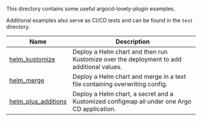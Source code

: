 This directory contains some useful argocd-lovely-plugin examples.

Additional examples also serve as CI/CD tests and can be found in the `test` directory.

|Name|Description|
|--|--|
|[helm_kustomize](https://github.com/crumbhole/argocd-lovely-plugin/tree/main/test/kustomize)|Deploy a Helm chart and then run Kustomize over the deployment to add additional values.|
|[helm_merge](https://github.com/crumbhole/argocd-lovely-plugin/tree/main/test/helm_merge)|Deploy a Helm chart and merge in a text file containing overwriting config.|
|[helm_plus_additions](https://github.com/crumbhole/argocd-lovely-plugin/tree/main/test/helm_plus_additions)|Deploy a Helm chart, a secret and a Kustomized configmap all under one Argo CD application.|